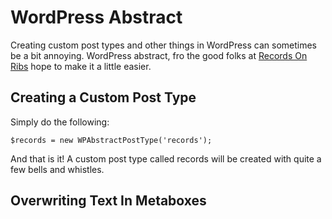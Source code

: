 # WordPress Abstract

Creating custom post types and other things in WordPress can sometimes be a bit annoying. WordPress abstract, fro the good folks at [Records On Ribs](http://recordsonribs.com) hope to make it a little easier.

## Creating a Custom Post Type

Simply do the following:
    
    $records = new WPAbstractPostType('records');

And that is it! A custom post type called records will be created with quite a few bells and whistles.

## Overwriting Text In Metaboxes